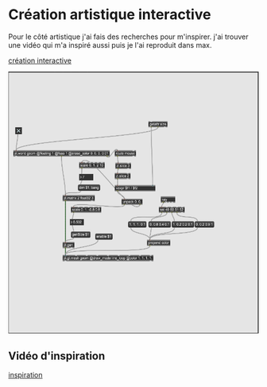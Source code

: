 # Création artistique interactive
Pour le côté artistique j'ai fais des recherches pour m'inspirer. j'ai trouver une vidéo qui m'a inspiré aussi puis je l'ai reproduit dans max.

[création interactive](https://youtu.be/qpILdWYjV24)

![max](medias/max.PNG)

## Vidéo d'inspiration

[inspiration](https://www.youtube.com/watch?v=eMfxO_PxZlk)
